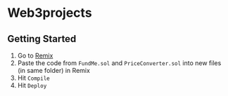 # Web3projects
## Getting Started

1. Go to [Remix](https://remix.ethereum.org/)
2. Paste the code from `FundMe.sol` and `PriceConverter.sol` into new files (in same folder) in Remix
3. Hit `Compile`
4. Hit `Deploy`
